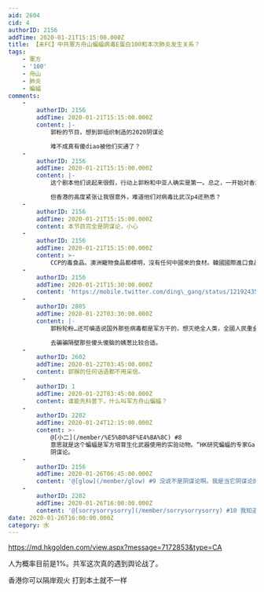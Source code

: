```yaml
---
aid: 2604
cid: 4
authorID: 2156
addTime: 2020-01-21T15:15:00.000Z
title: 【未FC】中共軍方舟山蝙蝠病毒E蛋白100和本次肺炎发生关系？
tags:
    - 軍方
    - '100'
    - 舟山
    - 肺炎
    - 蝙蝠
comments:
    -
        authorID: 2156
        addTime: 2020-01-21T15:15:00.000Z
        content: |-
            郭粉的节目，想到郭组织制造的2020阴谋论

            难不成真有傻diao被他们买通了？
    -
        authorID: 2156
        addTime: 2020-01-21T15:15:00.000Z
        content: |-
            这个剧本他们说起来很假，行动上郭粉和中亚人确实是第一。总之，一开始对香港的投放并不成功

            但香港的高度紧张让我很意外，难道他们对病毒比武汉p4还熟悉？
    -
        authorID: 2156
        addTime: 2020-01-21T15:15:00.000Z
        content: 本节目完全是阴谋论，小心
    -
        authorID: 2156
        addTime: 2020-01-21T15:15:00.000Z
        content: >-
            CCP的毒食品。澳洲寵物食品都標明，沒有任何中國來的食材。韓國國際進口食品展，中國食品企業空無一人。新西蘭、韓國等國家，最好的視頻都留在國內，全國人民重金屬全部超標。
    -
        authorID: 2156
        addTime: 2020-01-21T15:30:00.000Z
        content: 'https://mobile.twitter.com/ding\_gang/status/1219243509326151681'
    -
        authorID: 2805
        addTime: 2020-01-22T03:30:00.000Z
        content: |-
            郭粉轮粉…还可编造说国外那些病毒都是军方干的，想灭绝全人类，全國人民重金屬全部超標，过不了多久，会呜呼哀哉…

            去骗骗隔壁那些傻头傻脑的姨葱比较合适。
    -
        authorID: 2602
        addTime: 2020-01-22T03:45:00.000Z
        content: 郭猴的任何话语都不用采信。
    -
        authorID: 1
        addTime: 2020-01-22T03:45:00.000Z
        content: 谁能先科普下，什么叫军方舟山蝙蝠？
    -
        authorID: 2202
        addTime: 2020-01-24T12:15:00.000Z
        content: >-
            @[小二](/member/%E5%B0%8F%E4%BA%8C) #8
            意思就是这个蝙蝠是军方培育生化武器使用的实验动物。“HK研究蝙蝠的专家Gary博士指出的。舟山蝙蝠基本不会直接传染人。说明需要（人工或自然的）病毒变异。但是自然变异几乎不可能保留一样的E蛋白！结合事实，和内部消息，和洗地（军方，海鲜市场），基本敲定咱们的逻辑，这是人工培育的变种舟山蝙蝠病毒，变成适合人际传播的武汉新病毒！”https://pincong.rocks/article/12587
            阴谋论。
    -
        authorID: 2156
        addTime: 2020-01-26T06:45:00.000Z
        content: '@[glow](/member/glow) #9 没说不是阴谋论啊。我是当它阴谋论的。'
    -
        authorID: 2202
        addTime: 2020-01-26T16:00:00.000Z
        content: '@[sorrysorrysorry](/member/sorrysorrysorry) #10 我知道啊。我也认为它是阴谋论'
date: 2020-01-26T16:00:00.000Z
category: 水
---
```


https://md.hkgolden.com/view.aspx?message=7172853&type=CA

人为概率目前是1%。共军这次真的遇到舆论战了。

香港你可以隔岸观火 打到本土就不一样
